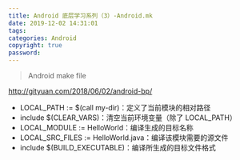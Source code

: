 ```yaml
---
title: Android 底层学习系列（3）-Android.mk
date: 2019-12-02 14:31:01
tags:
categories: Android
copyright: true
password:
---
```


>
>
>Android make file

<!--more-->

http://gityuan.com/2018/06/02/android-bp/

- LOCAL_PATH := $(call my-dir)：定义了当前模块的相对路径
- include $(CLEAR_VARS)：清空当前环境变量（除了 LOCAL_PATH）
- LOCAL_MODULE := HelloWorld：编译生成的目标名称
- LOCAL_SRC_FILES := HelloWorld.java：编译该模块需要的源文件
- include $(BUILD_EXECUTABLE)：编译所生成的目标文件格式